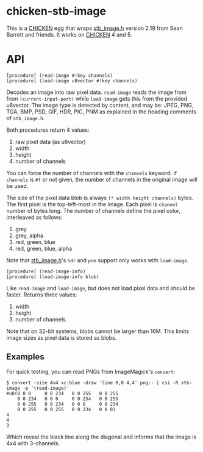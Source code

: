   [CHICKEN]: http://call-cc.org
  [stb_image.h]: https://github.com/nothings/stb

# chicken-stb-image

This is a [CHICKEN] egg that wraps [stb_image.h] version 2.19 from
Sean Barrett and friends. It works on [CHICKEN] 4 and 5.

# API

    [procedure] (read-image #!key channels)
    [procedure] (load-image u8vector #!key channels)

Decodes an image into raw pixel data. `read-image` reads the image
from from `(current-input-port)` while `load-image` gets this from the
provided u8vector. The image type is detected by content, and may be:
JPEG, PNG, TGA, BMP, PSD, GIF, HDR, PIC, PNM as explained in the
heading comments of `stb_image.h`.

Both procedures return 4 values:

1. raw pixel data (as u8vector)
2. width
3. height
4. number of channels

You can force the number of channels with the `channels` keyword. If
`channels` is `#f` or not given, the number of channels in the
original image will be used.

The size of the pixel data blob is always `(* width height channels)`
bytes. The first pixel is the top-left-most in the image. Each pixel
is `channel` number of bytes long. The number of channels define the
pixel color, interleaved as follows:

1. grey
2. grey, alpha
3. red, green, blue
4. red, green, blue, alpha

Note that [stb_image.h]'s `hdr` and `pnm` support only works with
`load-image`.

    [procedure] (read-image-info)
	[procedure] (load-image-info blob)

Like `read-image` and `load-image`, but does not load pixel data and
should be faster. Returns three values:

1. width
2. height
3. number of channels

Note that on 32-bit systems, blobs cannot be larger than 16M. This
limits image sizes as pixel data is stored as blobs.

## Examples

For quick testing, you can read PNGs from ImageMagick's `convert`:

    $ convert -size 4x4 xc:blue -draw 'line 0,0 4,4' png:- | csi -R stb-image -p '(read-image)'
    #u8(0 0 0     0 0 234   0 0 255   0 0 255
        0 0 234   0 0 0     0 0 234   0 0 255
        0 0 255   0 0 234   0 0 0     0 0 234
        0 0 255   0 0 255   0 0 234   0 0 0)
    4
    4
    3

Which reveal the black line along the diagonal and informs that the
image is 4x4 with 3-channels.
